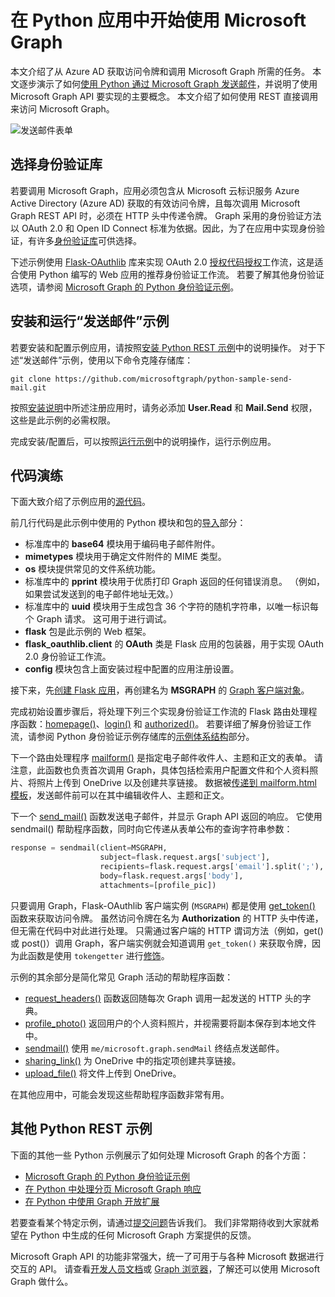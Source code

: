 # <a name="get-started-with-microsoft-graph-in-a-python-app"></a>在 Python 应用中开始使用 Microsoft Graph 

本文介绍了从 Azure AD 获取访问令牌和调用 Microsoft Graph 所需的任务。 本文逐步演示了如何[使用 Python 通过 Microsoft Graph 发送邮件]((https://github.com/microsoftgraph/python-sample-send-mail))，并说明了使用 Microsoft Graph API 要实现的主要概念。 本文介绍了如何使用 REST 直接调用来访问 Microsoft Graph。

![发送邮件表单](https://raw.githubusercontent.com/microsoftgraph/python-sample-send-mail/master/static/images/sendmail.png)

## <a name="choosing-an-authentication-library"></a>选择身份验证库

若要调用 Microsoft Graph，应用必须包含从 Microsoft 云标识服务 Azure Active Directory (Azure AD) 获取的有效访问令牌，且每次调用 Microsoft Graph REST API 时，必须在 HTTP 头中传递令牌。 Graph 采用的身份验证方法以 OAuth 2.0 和 Open ID Connect 标准为依据。因此，为了在应用中实现身份验证，有许多[身份验证库]((https://docs.microsoft.com/zh-CN/azure/active-directory/develop/active-directory-v2-libraries))可供选择。

下述示例使用 [Flask-OAuthlib]((https://flask-oauthlib.readthedocs.io/en/latest/)) 库来实现 OAuth 2.0 [授权代码授权](https://tools.ietf.org/html/rfc6749#section-4.1)工作流，这是适合使用 Python 编写的 Web 应用的推荐身份验证工作流。 若要了解其他身份验证选项，请参阅 [Microsoft Graph 的 Python 身份验证示例]((https://github.com/microsoftgraph/python-sample-auth))。

## <a name="installing-and-running-the-send-mail-sample"></a>安装和运行“发送邮件”示例

若要安装和配置示例应用，请按照[安装 Python REST 示例]((https://github.com/microsoftgraph/python-sample-auth)/blob/master/installation.md)中的说明操作。 对于下述“发送邮件”示例，使用以下命令克隆存储库：

```git clone https://github.com/microsoftgraph/python-sample-send-mail.git```

按照[安装说明]((https://github.com/microsoftgraph/python-sample-auth)/blob/master/installation.md)中所述注册应用时，请务必添加 **User.Read** 和 **Mail.Send** 权限，这些是此示例的必需权限。

完成安装/配置后，可以按照[运行示例]((https://github.com/microsoftgraph/python-sample-send-mail)#running-the-sample)中的说明操作，运行示例应用。

## <a name="code-walkthrough"></a>代码演练

下面大致介绍了示例应用的[源代码]((https://github.com/microsoftgraph/python-sample-send-mail)/blob/master/sample.py)。

前几行代码是此示例中使用的 Python 模块和包的[导入]((https://github.com/microsoftgraph/python-sample-send-mail)/blob/master/sample.py#L4-L32)部分：

* 标准库中的 **base64** 模块用于编码电子邮件附件。
* **mimetypes** 模块用于确定文件附件的 MIME 类型。
* **os** 模块提供常见的文件系统功能。
* 标准库中的 **pprint** 模块用于优质打印 Graph 返回的任何错误消息。 （例如，如果尝试发送到的电子邮件地址无效。）
* 标准库中的 **uuid** 模块用于生成包含 36 个字符的随机字符串，以唯一标识每个 Graph 请求。 这可用于进行调试。
* **flask** 包是此示例的 Web 框架。
* **flask_oauthlib.client** 的 **OAuth** 类是 Flask 应用的包装器，用于实现 OAuth 2.0 身份验证工作流。
* **config** 模块包含上面安装过程中配置的应用注册设置。

接下来，先[创建 Flask 应用]((https://github.com/microsoftgraph/python-sample-send-mail)/blob/master/sample.py#L15-L17)，再创建名为 **MSGRAPH** 的 [Graph 客户端对象]((https://github.com/microsoftgraph/python-sample-send-mail)/blob/master/sample.py#L19-L28)。

完成初始设置步骤后，将处理下列三个实现身份验证工作流的 Flask 路由处理程序函数：[homepage()]((https://github.com/microsoftgraph/python-sample-send-mail)/blob/master/sample.py#L30-L33)、[login()]((https://github.com/microsoftgraph/python-sample-send-mail)/blob/master/sample.py#L35-L39) 和 [authorized()]((https://github.com/microsoftgraph/python-sample-send-mail)/blob/master/sample.py#L41-L48)。 若要详细了解身份验证工作流，请参阅 Python 身份验证示例存储库的[示例体系结构]((https://github.com/microsoftgraph/python-sample-auth)#sample-architecture)部分。

下一个路由处理程序 [mailform()]((https://github.com/microsoftgraph/python-sample-send-mail)/blob/master/sample.py#L50-L83) 是指定电子邮件收件人、主题和正文的表单。 请注意，此函数也负责首次调用 Graph，具体包括检索用户配置文件和个人资料照片、将照片上传到 OneDrive 以及创建共享链接。 数据被[传递到 mailform.html 模板]((https://github.com/microsoftgraph/python-sample-send-mail)/blob/master/sample.py#L77-L83)，发送邮件前可以在其中编辑收件人、主题和正文。 

下一个 [send_mail()]((https://github.com/microsoftgraph/python-sample-send-mail)/blob/master/sample.py#L85-L107) 函数发送电子邮件，并显示 Graph API 返回的响应。 它使用 sendmail() 帮助程序函数，同时向它传递从表单公布的查询字符串参数：

```python
response = sendmail(client=MSGRAPH,
                    subject=flask.request.args['subject'],
                    recipients=flask.request.args['email'].split(';'),
                    body=flask.request.args['body'],
                    attachments=[profile_pic])
```

只要调用 Graph，Flask-OAuthlib 客户端实例 (```MSGRAPH```) 都是使用 [get_token()]((https://github.com/microsoftgraph/python-sample-send-mail)/blob/master/sample.py#L109-L123) 函数来获取访问令牌。 虽然访问令牌在名为 **Authorization** 的 HTTP 头中传递，但无需在代码中对此进行处理。 只需通过客户端的 HTTP 谓词方法（例如，get() 或 post()）调用 Graph，客户端实例就会知道调用 ```get_token()``` 来获取令牌，因为此函数是使用 ```tokengetter``` 进行[修饰]((https://github.com/microsoftgraph/python-sample-send-mail)/blob/master/sample.py#L109-L109)。

示例的其余部分是简化常见 Graph 活动的帮助程序函数：

* [request_headers()]((https://github.com/microsoftgraph/python-sample-send-mail)/blob/master/sample.py#L114-L123) 函数返回随每次 Graph 调用一起发送的 HTTP 头的字典。
* [profile_photo()]((https://github.com/microsoftgraph/python-sample-send-mail)/blob/master/sample.py#L125-L154) 返回用户的个人资料照片，并视需要将副本保存到本地文件中。
* [sendmail()]((https://github.com/microsoftgraph/python-sample-send-mail)/blob/master/sample.py#L156-L202) 使用 ```me/microsoft.graph.sendMail``` 终结点发送邮件。
* [sharing_link()]((https://github.com/microsoftgraph/python-sample-send-mail)/blob/master/sample.py#L204-L221) 为 OneDrive 中的指定项创建共享链接。
* [upload_file()]((https://github.com/microsoftgraph/python-sample-send-mail)/blob/master/sample.py#L223-L255) 将文件上传到 OneDrive。

在其他应用中，可能会发现这些帮助程序函数非常有用。

## <a name="other-python-rest-samples"></a>其他 Python REST 示例

下面的其他一些 Python 示例展示了如何处理 Microsoft Graph 的各个方面：

* [Microsoft Graph 的 Python 身份验证示例]((https://github.com/microsoftgraph/python-sample-auth))
* [在 Python 中处理分页 Microsoft Graph 响应]((https://github.com/microsoftgraph/python-sample-pagination))
* [在 Python 中使用 Graph 开放扩展]((https://github.com/microsoftgraph/python-sample-open-extensions))

若要查看某个特定示例，请通过[提交问题]((https://github.com/microsoftgraph/python-sample-auth)/issues)告诉我们。 我们非常期待收到大家就希望在 Python 中生成的任何 Microsoft Graph 方案提供的反馈。

Microsoft Graph API 的功能非常强大，统一了可用于与各种 Microsoft 数据进行交互的 API。 请查看[开发人员文档]((https://developer.microsoft.com/zh-CN/graph/docs/concepts/overview))或 [Graph 浏览器]((https://developer.microsoft.com/zh-CN/graph/graph-explorer))，了解还可以使用 Microsoft Graph 做什么。
